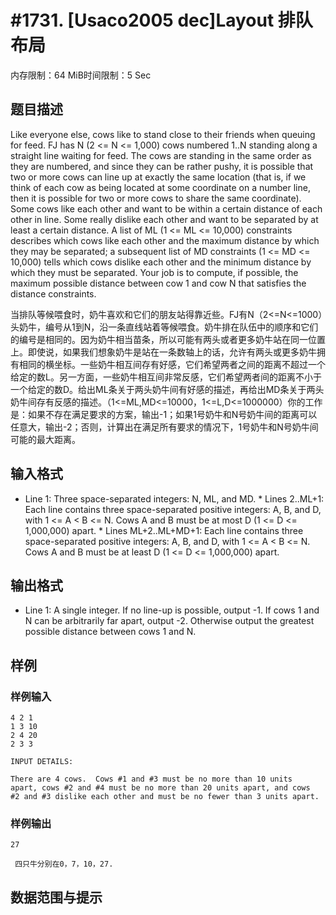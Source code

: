 # #1731. [Usaco2005 dec]Layout 排队布局

内存限制：64 MiB时间限制：5 Sec

## 题目描述

Like everyone else, cows like to stand close to their friends when queuing for feed. FJ has N (2 <= N <= 1,000) cows numbered 1..N standing along a straight line waiting for feed. The cows are standing in the same order as they are numbered, and since they can be rather pushy, it is possible that two or more cows can line up at exactly the same location (that is, if we think of each cow as being located at some coordinate on a number line, then it is possible for two or more cows to share the same coordinate). Some cows like each other and want to be within a certain distance of each other in line. Some really dislike each other and want to be separated by at least a certain distance. A list of ML (1 <= ML <= 10,000) constraints describes which cows like each other and the maximum distance by which they may be separated; a subsequent list of MD constraints (1 <= MD <= 10,000) tells which cows dislike each other and the minimum distance by which they must be separated. Your job is to compute, if possible, the maximum possible distance between cow 1 and cow N that satisfies the distance constraints. 

 当排队等候喂食时，奶牛喜欢和它们的朋友站得靠近些。FJ有N（2<=N<=1000）头奶牛，编号从1到N，沿一条直线站着等候喂食。奶牛排在队伍中的顺序和它们的编号是相同的。因为奶牛相当苗条，所以可能有两头或者更多奶牛站在同一位置上。即使说，如果我们想象奶牛是站在一条数轴上的话，允许有两头或更多奶牛拥有相同的横坐标。一些奶牛相互间存有好感，它们希望两者之间的距离不超过一个给定的数L。另一方面，一些奶牛相互间非常反感，它们希望两者间的距离不小于一个给定的数D。给出ML条关于两头奶牛间有好感的描述，再给出MD条关于两头奶牛间存有反感的描述。（1<=ML,MD<=10000，1<=L,D<=1000000）你的工作是：如果不存在满足要求的方案，输出-1；如果1号奶牛和N号奶牛间的距离可以任意大，输出-2；否则，计算出在满足所有要求的情况下，1号奶牛和N号奶牛间可能的最大距离。 

## 输入格式

* Line 1: Three space-separated integers: N, ML, and MD. * Lines 2..ML+1: Each line contains three space-separated positive integers: A, B, and D, with 1 <= A < B <= N. Cows A and B must be at most D (1 <= D <= 1,000,000) apart. * Lines ML+2..ML+MD+1: Each line contains three space-separated positive integers: A, B, and D, with 1 <= A < B <= N. Cows A and B must be at least D (1 <= D <= 1,000,000) apart. 

## 输出格式

* Line 1: A single integer. If no line-up is possible, output -1. If cows 1 and N can be arbitrarily far apart, output -2. Otherwise output the greatest possible distance between cows 1 and N. 

## 样例

### 样例输入

    
    4 2 1
    1 3 10
    2 4 20
    2 3 3
    
    INPUT DETAILS:
    
    There are 4 cows.  Cows #1 and #3 must be no more than 10 units
    apart, cows #2 and #4 must be no more than 20 units apart, and cows
    #2 and #3 dislike each other and must be no fewer than 3 units apart.
    
    
    
    

### 样例输出

    
    27
    
     四只牛分别在0，7，10，27.
    

## 数据范围与提示
